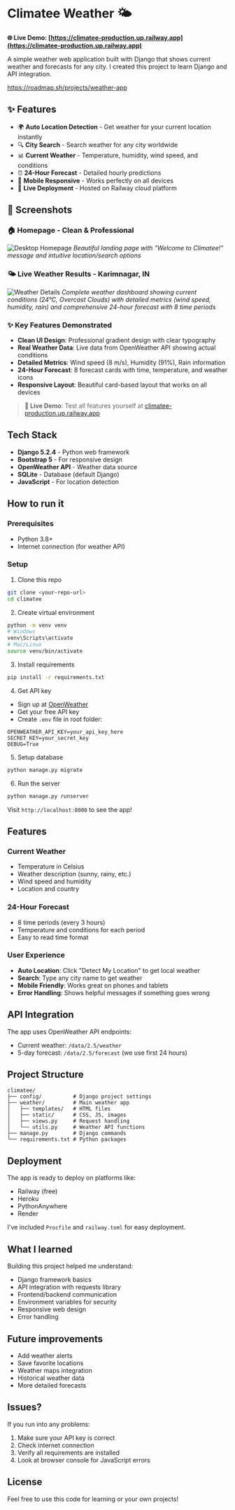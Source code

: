 # Climatee Weather 🌤️

**🌐 Live Demo: [https://climatee-production.up.railway.app](https://climatee-production.up.railway.app)**

A simple weather web application built with Django that shows current weather and forecasts for any city. I created this project to learn Django and API integration.

https://roadmap.sh/projects/weather-app

## ✨ Features

- 🌍 **Auto Location Detection** - Get weather for your current location instantly
- 🔍 **City Search** - Search weather for any city worldwide  
- 📊 **Current Weather** - Temperature, humidity, wind speed, and conditions
- ⏰ **24-Hour Forecast** - Detailed hourly predictions
- 📱 **Mobile Responsive** - Works perfectly on all devices
- 🚀 **Live Deployment** - Hosted on Railway cloud platform

## 📱 Screenshots

### 🏠 Homepage - Clean & Professional
![Desktop Homepage](./images/desktop-home.png)
*Beautiful landing page with "Welcome to Climatee!" message and intuitive location/search options*

### 🌤️ Live Weather Results - Karimnagar, IN
![Weather Details](./images/weather-display.png)
*Complete weather dashboard showing current conditions (24°C, Overcast Clouds) with detailed metrics (wind speed, humidity, rain) and comprehensive 24-hour forecast with 8 time periods*

### ✨ Key Features Demonstrated
- **Clean UI Design**: Professional gradient design with clear typography
- **Real Weather Data**: Live data from OpenWeather API showing actual conditions
- **Detailed Metrics**: Wind speed (8 m/s), Humidity (91%), Rain information
- **24-Hour Forecast**: 8 forecast cards with time, temperature, and weather icons
- **Responsive Layout**: Beautiful card-based layout that works on all devices

> **🚀 Live Demo**: Test all features yourself at [climatee-production.up.railway.app](https://climatee-production.up.railway.app)

## Tech Stack

- **Django 5.2.4** - Python web framework
- **Bootstrap 5** - For responsive design
- **OpenWeather API** - Weather data source
- **SQLite** - Database (default Django)
- **JavaScript** - For location detection

## How to run it

### Prerequisites
- Python 3.8+
- Internet connection (for weather API)

### Setup
1. Clone this repo
```bash
git clone <your-repo-url>
cd climatee
```

2. Create virtual environment
```bash
python -m venv venv
# Windows
venv\Scripts\activate
# Mac/Linux  
source venv/bin/activate
```

3. Install requirements
```bash
pip install -r requirements.txt
```

4. Get API key
- Sign up at [OpenWeather](https://openweathermap.org/api)
- Get your free API key
- Create `.env` file in root folder:
```
OPENWEATHER_API_KEY=your_api_key_here
SECRET_KEY=your_secret_key
DEBUG=True
```

5. Setup database
```bash
python manage.py migrate
```

6. Run the server
```bash
python manage.py runserver
```

Visit `http://localhost:8000` to see the app!

## Features

### Current Weather
- Temperature in Celsius
- Weather description (sunny, rainy, etc.)
- Wind speed and humidity
- Location and country

### 24-Hour Forecast
- 8 time periods (every 3 hours)
- Temperature and conditions for each period
- Easy to read time format

### User Experience
- **Auto Location**: Click "Detect My Location" to get local weather
- **Search**: Type any city name to get weather
- **Mobile Friendly**: Works great on phones and tablets
- **Error Handling**: Shows helpful messages if something goes wrong

## API Integration

The app uses OpenWeather API endpoints:
- Current weather: `/data/2.5/weather`
- 5-day forecast: `/data/2.5/forecast` (we use first 24 hours)

## Project Structure

```
climatee/
├── config/          # Django project settings
├── weather/         # Main weather app
│   ├── templates/   # HTML files
│   ├── static/      # CSS, JS, images
│   ├── views.py     # Request handling
│   └── utils.py     # Weather API functions
├── manage.py        # Django commands
└── requirements.txt # Python packages
```

## Deployment

The app is ready to deploy on platforms like:
- Railway (free)
- Heroku
- PythonAnywhere
- Render

I've included `Procfile` and `railway.toml` for easy deployment.

## What I learned

Building this project helped me understand:
- Django framework basics
- API integration with requests library
- Frontend/backend communication
- Environment variables for security
- Responsive web design
- Error handling

## Future improvements

- Add weather alerts
- Save favorite locations
- Weather maps integration
- Historical weather data
- More detailed forecasts

## Issues?

If you run into any problems:
1. Make sure your API key is correct
2. Check internet connection
3. Verify all requirements are installed
4. Look at browser console for JavaScript errors

## License

Feel free to use this code for learning or your own projects!

